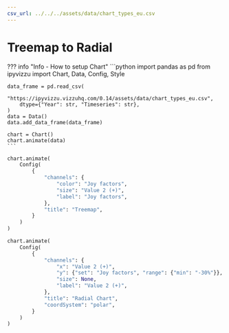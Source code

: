 ```yaml
---
csv_url: ../../../assets/data/chart_types_eu.csv
---
```


# Treemap to Radial

<div id="example_01"></div>

??? info "Info - How to setup Chart"
    ```python
    import pandas as pd
    from ipyvizzu import Chart, Data, Config, Style

    data_frame = pd.read_csv(
        "https://ipyvizzu.vizzuhq.com/0.14/assets/data/chart_types_eu.csv",
        dtype={"Year": str, "Timeseries": str},
    )
    data = Data()
    data.add_data_frame(data_frame)

    chart = Chart()
    chart.animate(data)
    ```

```python
chart.animate(
    Config(
        {
            "channels": {
                "color": "Joy factors",
                "size": "Value 2 (+)",
                "label": "Joy factors",
            },
            "title": "Treemap",
        }
    )
)

chart.animate(
    Config(
        {
            "channels": {
                "x": "Value 2 (+)",
                "y": {"set": "Joy factors", "range": {"min": "-30%"}},
                "size": None,
                "label": "Value 2 (+)",
            },
            "title": "Radial Chart",
            "coordSystem": "polar",
        }
    )
)
```

<script src="./treemap_radial.js"></script>
